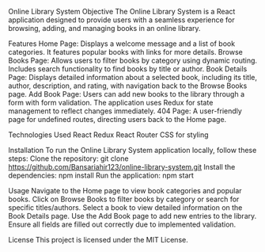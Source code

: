 
Online Library System
Objective
The Online Library System is a React application designed to provide users with a seamless experience for browsing, adding, and managing books in an online library.

Features
Home Page: Displays a welcome message and a list of book categories. It features popular books with links for more details.
Browse Books Page: Allows users to filter books by category using dynamic routing. Includes search functionality to find books by title or author.
Book Details Page: Displays detailed information about a selected book, including its title, author, description, and rating, with navigation back to the Browse Books page.
Add Book Page: Users can add new books to the library through a form with form validation. The application uses Redux for state management to reflect changes immediately.
404 Page: A user-friendly page for undefined routes, directing users back to the Home page.


Technologies Used
React
Redux
React Router
CSS for styling


Installation
To run the Online Library System application locally, follow these steps:
Clone the repository:
git clone https://github.com/Bansariahir123/online-library-system.git
Install the dependencies:
npm install
Run the application:
npm start

Usage
Navigate to the Home page to view book categories and popular books.
Click on Browse Books to filter books by category or search for specific titles/authors.
Select a book to view detailed information on the Book Details page.
Use the Add Book page to add new entries to the library. Ensure all fields are filled out correctly due to implemented validation.

License
This project is licensed under the MIT License.